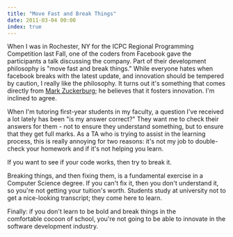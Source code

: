 ```yaml
---
title: "Move Fast and Break Things"
date: 2011-03-04 00:00
index: true
---
```


When I was in Rochester, NY for the ICPC Regional Programming Competition last Fall, one of the coders from Facebook gave the participants a talk discussing the company. Part of their development philosophy is "move fast and break things." While everyone hates when facebook breaks with the latest update, and innovation should be tempered by caution, I really like the philosophy. It turns out it's something that comes directly from [Mark Zuckerburg](http://www.geek.com/articles/news/mark-zuckerberg-says-you-need-to-move-fast-and-break-things-2009102/); he believes that it fosters innovation. I'm inclined to agree.

When I'm tutoring first-year students in my faculty, a question I've received a lot lately has been "is my answer correct?" They want me to check their answers for them - not to ensure they understand something, but to ensure that they get full marks. As a TA who is trying to assist in the learning process, this is really annoying for two reasons: it's not my job to double-check your homework and if it's not helping you learn.

If you want to see if your code works, then try to break it.

Breaking things, and then fixing them, is a fundamental exercise in a Computer Science degree. If you can't fix it, then you don't understand it, so you're not getting your tuition's worth. Students study at university not to get a nice-looking transcript; they come here to learn.

Finally: if you don't learn to be bold and break things in the comfortable&nbsp;cocoon&nbsp;of school, you're not going to be able to innovate in the software development industry.

<!-- more -->
